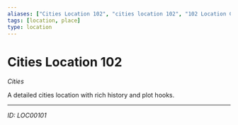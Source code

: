 ```yaml
---
aliases: ["Cities Location 102", "cities location 102", "102 Location Cities"]
tags: [location, place]
type: location
---
```


# Cities Location 102

*Cities*

A detailed cities location with rich history and plot hooks.

---
*ID: LOC00101*
